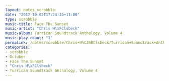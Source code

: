 ```yaml
---
layout: notes_scrobble
date: "2017-10-02T17:24:35+11:00"
type: scrobble
music-title: Face The Sunset
music-artist: "Chris H\xFClsbeck"
music-album: Turrican Soundtrack Anthology, Volume 4
music-play-count: "1"
permalink: /notes/scrobble/Chris+H%C3%BClsbeck/Turrican+Soundtrack+Anthology%2C+Volume+4/cea082e35fe4fb4199258479850831431a70f3b3.html
categories:
- scrobble
- October
- Face The Sunset
- "Chris H\xFClsbeck"
- Turrican Soundtrack Anthology, Volume 4
---
```


